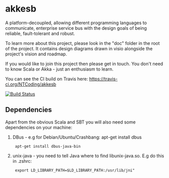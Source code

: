 akkesb
======

A platform-decoupled, allowing different programming languages to communicate, enterprise service bus with the design goals of being reliable, fault-tolerant and robust.

To learn more about this project, please look in the "doc" folder in the root of the project. It contains design diagrams drawn in visio alongside the project's vision and roadmap.

If you would like to join this project then please get in touch. You don't need to know Scala or Akka - just an enthusiasm to learn.

You can see the CI build on Travis here: https://travis-ci.org/NTCoding/akkesb

[![Build Status](https://travis-ci.org/NTCoding/akkesb.png?branch=master)](https://travis-ci.org/NTCoding/akkesb)


Dependencies
------------
Apart from the obvious Scala and SBT you will also need some dependencies on your machine:

1. DBus - e.g for Debian/Ubuntu/Crashbang: 
        apt-get install dbus

        apt-get install dbus-java-bin

2. unix-java - you need to tell Java where to find libunix-java.so. E.g do this in .zshrc: 

        export LD_LIBRARY_PATH=$LD_LIBRARY_PATH:/usr/lib/jni"

